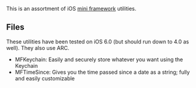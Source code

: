 This is an assortment of iOS [mini framework](https://github.com/jasongregori/mini-frameworks) utilities.


Files
-----

These utilities have been tested on iOS 6.0 (but should run down to 4.0 as well). They also use ARC.

- MFKeychain: Easily and securely store whatever you want using the Keychain
- MFTimeSince: Gives you the time passed since a date as a string; fully and easily customizable